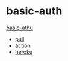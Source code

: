 # basic-auth
[basic-athu](./basic-athu.PNG)


* [pull](https://github.com/MohammedAlDahleh/basic-auth/pull/2)<br>
* [action](https://github.com/MohammedAlDahleh/basic-auth/actions)<br>
* [heroku]( https://mohammedbasic-auth.herokuapp.com/)<br>